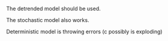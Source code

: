 The detrended model should be used.

The stochastic model also works.

Deterministic model is throwing errors (c possibly is exploding)
